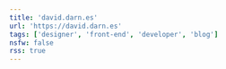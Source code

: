 ```yaml
---
title: 'david.darn.es'
url: 'https://david.darn.es'
tags: ['designer', 'front-end', 'developer', 'blog']
nsfw: false
rss: true
---
```

